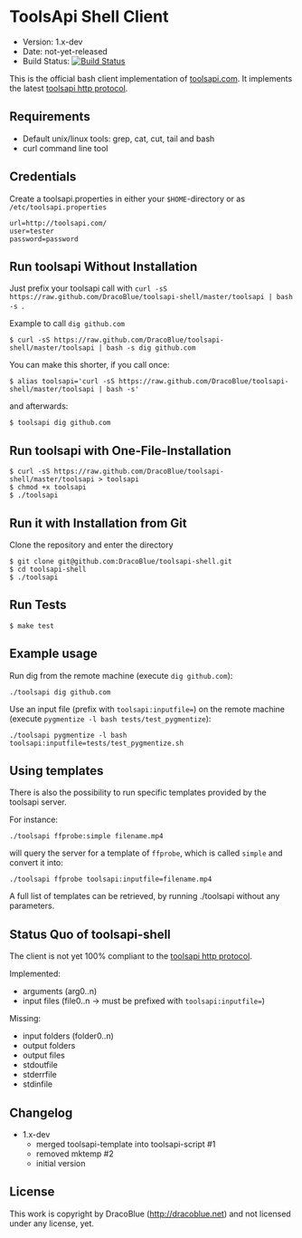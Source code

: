 # ToolsApi Shell Client

* Version: 1.x-dev
* Date: not-yet-released
* Build Status: [![Build Status](https://secure.travis-ci.org/DracoBlue/toolsapi-shell.png?branch=master)](http://travis-ci.org/DracoBlue/toolsapi-shell)

This is the official bash client implementation of [toolsapi.com](http://toolsapi.com). It implements the latest [toolsapi http protocol](http://toolsapi.com/toolsapi-http-protocol).

## Requirements

* Default unix/linux tools: grep, cat, cut, tail and bash
* curl command line tool

## Credentials

Create a toolsapi.properties in either your `$HOME`-directory or as `/etc/toolsapi.properties`

    url=http://toolsapi.com/
    user=tester
    password=password

## Run toolsapi Without Installation

Just prefix your toolsapi call with `curl -sS https://raw.github.com/DracoBlue/toolsapi-shell/master/toolsapi | bash -s `.

Example to call `dig github.com`

    $ curl -sS https://raw.github.com/DracoBlue/toolsapi-shell/master/toolsapi | bash -s dig github.com

You can make this shorter, if you call once:

    $ alias toolsapi='curl -sS https://raw.github.com/DracoBlue/toolsapi-shell/master/toolsapi | bash -s'
    
and afterwards:

    $ toolsapi dig github.com

## Run toolsapi with One-File-Installation

    $ curl -sS https://raw.github.com/DracoBlue/toolsapi-shell/master/toolsapi > toolsapi
    $ chmod +x toolsapi
    $ ./toolsapi 

## Run it with Installation from Git

Clone the repository and enter the directory

    $ git clone git@github.com:DracoBlue/toolsapi-shell.git
    $ cd toolsapi-shell
    $ ./toolsapi 

## Run Tests

    $ make test
    
## Example usage

Run dig from the remote machine (execute `dig github.com`):

    ./toolsapi dig github.com

Use an input file (prefix with `toolsapi:inputfile=`) on the remote machine (execute `pygmentize -l bash tests/test_pygmentize`):

    ./toolsapi pygmentize -l bash toolsapi:inputfile=tests/test_pygmentize.sh

## Using templates

There is also the possibility to run specific templates provided by the toolsapi server.

For instance:

    ./toolsapi ffprobe:simple filename.mp4

will query the server for a template of `ffprobe`, which is called `simple` and convert it into:

    ./toolsapi ffprobe toolsapi:inputfile=filename.mp4

A full list of templates can be retrieved, by running ./toolsapi without any parameters.

## Status Quo of toolsapi-shell

The client is not yet 100% compliant to the [toolsapi http protocol](http://toolsapi.com/toolsapi-http-protocol).

Implemented:

- arguments (arg0..n)
- input files (file0..n -> must be prefixed with `toolsapi:inputfile=`)

Missing:

- input folders (folder0..n)
- output folders
- output files
- stdoutfile
- stderrfile
- stdinfile

## Changelog

- 1.x-dev
  - merged toolsapi-template into toolsapi-script #1
  - removed mktemp #2
  - initial version 

## License

This work is copyright by DracoBlue (<http://dracoblue.net>) and not licensed under any license, yet.
